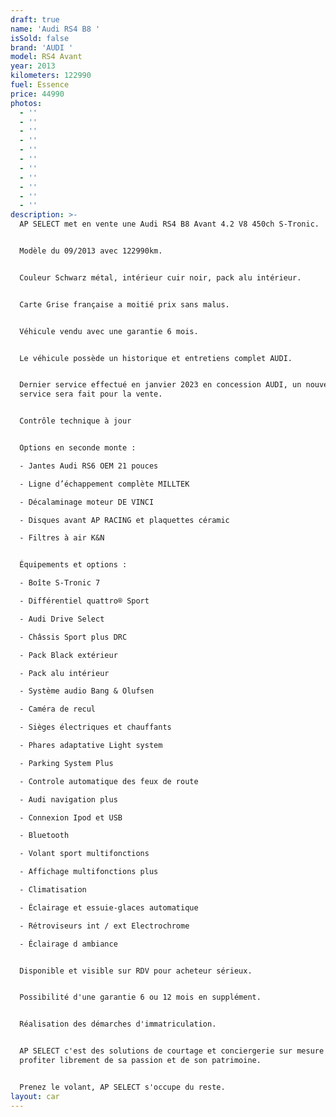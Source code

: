 ```yaml
---
draft: true
name: 'Audi RS4 B8 '
isSold: false
brand: 'AUDI '
model: RS4 Avant
year: 2013
kilometers: 122990
fuel: Essence
price: 44990
photos:
  - ''
  - ''
  - ''
  - ''
  - ''
  - ''
  - ''
  - ''
  - ''
  - ''
  - ''
description: >-
  AP SELECT met en vente une Audi RS4 B8 Avant 4.2 V8 450ch S-Tronic.


  Modèle du 09/2013 avec 122990km.


  Couleur Schwarz métal, intérieur cuir noir, pack alu intérieur.


  Carte Grise française a moitié prix sans malus.


  Véhicule vendu avec une garantie 6 mois.


  Le véhicule possède un historique et entretiens complet AUDI.


  Dernier service effectué en janvier 2023 en concession AUDI, un nouveau
  service sera fait pour la vente.


  Contrôle technique à jour


  Options en seconde monte :

  - Jantes Audi RS6 OEM 21 pouces

  - Ligne d’échappement complète MILLTEK

  - Décalaminage moteur DE VINCI

  - Disques avant AP RACING et plaquettes céramic

  - Filtres à air K&N


  Équipements et options :

  - Boîte S-Tronic 7

  - Différentiel quattro® Sport

  - Audi Drive Select

  - Châssis Sport plus DRC

  - Pack Black extérieur

  - Pack alu intérieur

  - Système audio Bang & Olufsen

  - Caméra de recul

  - Sièges électriques et chauffants

  - Phares adaptative Light system

  - Parking System Plus

  - Controle automatique des feux de route

  - Audi navigation plus

  - Connexion Ipod et USB

  - Bluetooth

  - Volant sport multifonctions

  - Affichage multifonctions plus

  - Climatisation

  - Éclairage et essuie-glaces automatique

  - Rétroviseurs int / ext Electrochrome

  - Éclairage d ambiance


  Disponible et visible sur RDV pour acheteur sérieux.


  Possibilité d'une garantie 6 ou 12 mois en supplément.


  Réalisation des démarches d'immatriculation.


  AP SELECT c'est des solutions de courtage et conciergerie sur mesure pour
  profiter librement de sa passion et de son patrimoine.


  Prenez le volant, AP SELECT s'occupe du reste.
layout: car
---
```


